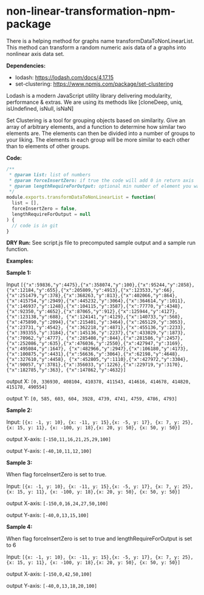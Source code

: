 # non-linear-transformation-npm-package
There is a helping method for graphs name transformDataToNonLinearList. 
This method can transform a random numeric axis data of a graphs into 
nonlinear axis data set. 

**Dependencies:**
- lodash: https://lodash.com/docs/4.17.15 
- set-clustering: https://www.npmjs.com/package/set-clustering

Lodash is a modern JavaScript utility library delivering modularity, performance & extras.
We are using its methods like [cloneDeep, uniq, isUndefined, isNull, isNaN]

Set Clustering is a tool for grouping objects based on similarity.
Give an array of arbitrary elements, and a function to determine how similar two elements are.
The elements can then be divided into a number of groups to your liking.
The elements in each group will be more similar to each other than to elements of other groups.

**Code:**

```javascript
/**
 * @param list: list of numbers
 * @param forceInsertZero: if true the code will add 0 in return axis
 * @param lengthRequireForOutput: optional min number of element you want in response
 */
module.exports.transformDataToNonLinearList = function(
  list = [],
  forceInsertZero = false,
  lengthRequireForOutput = null
) {
  // code is in git 
}
```

**DRY Run:**
See script.js file to precomputed sample output and a sample run function.

**Examples:**

**Sample 1:**

Input `[{"x":59836,"y":4475},{"x":358074,"y":100},{"x":95244,"y":2858},{"x":12184,"y":655},{"x":205809,"y":4913},{"x":123533,"y":66},
{"x":251479,"y":378},{"x":368263,"y":813},{"x":402066,"y":864},{"x":415754,"y":2949},{"x":445232,"y":3064},{"x":364614,"y":1011},
{"x":146937,"y":1248},{"x":104115,"y":3587},{"x":77770,"y":4348},{"x":92350,"y":4652},{"x":87065,"y":912},{"x":125944,"y":4127},{"x":123138,"y":688},
{"x":124141,"y":4129},{"x":140733,"y":568},{"x":475890,"y":2094},{"x":215401,"y":3464},{"x":265129,"y":3053},{"x":23731,"y":4542},
{"x":362218,"y":4871},{"x":455136,"y":2233},{"x":393355,"y":3184},{"x":145136,"y":2237},{"x":433029,"y":1873},{"x":70962,"y":4777},
{"x":285408,"y":844},{"x":281586,"y":2457},{"x":252086,"y":635},{"x":476036,"y":2550},{"x":427947,"y":3169},{"x":495084,"y":1647},
{"x":482966,"y":2947},{"x":106180,"y":4173},{"x":100875,"y":4431},{"x":56636,"y":3064},{"x":62198,"y":4648},{"x":327610,"y":4458},
{"x":452805,"y":1110},{"x":427972,"y":3304},{"x":90057,"y":3781},{"x":356033,"y":1226},{"x":229719,"y":3170},{"x":182785,"y":363},
{"x":147862,"y":4632}]`

output X: `[0, 336930, 408104, 410378, 411543, 414616, 414678, 414820, 415178, 490554]`

output Y: `[0, 585, 603, 604, 3928, 4739, 4741, 4759, 4786, 4793]`

**Sample 2:**

Input: `[{x: -1, y: 10}, {x: -11, y: 15},{x: -5, y: 17}, {x: 7, y: 25},{x: 15, y: 11}, {x: -100, y: 18},{x: 20, y: 50}, {x: 50, y: 50}]`

output X-axis: `[-150,11,16,21,25,29,100]`

output Y-axis: `[-40,10,11,12,100]`

**Sample 3:**

When flag forceInsertZero is set to true.

Input: `[{x: -1, y: 10}, {x: -11, y: 15},{x: -5, y: 17}, {x: 7, y: 25},{x: 15, y: 11}, {x: -100, y: 18},{x: 20, y: 50}, {x: 50, y: 50}]`

output X-axis: `[-150,0,16,24,27,50,100]`

output Y-axis: `[-40,0,13,15,100]`

**Sample 4:**

When flag forceInsertZero is set to true and lengthRequireForOutput is set to 6

Input: `[{x: -1, y: 10}, {x: -11, y: 15},{x: -5, y: 17}, {x: 7, y: 25},{x: 15, y: 11}, {x: -100, y: 18},{x: 20, y: 50}, {x: 50, y: 50}]`

output X-axis: `[-150,0,42,50,100]`

output Y-axis: `[-40,0,13,18,20,100]`
